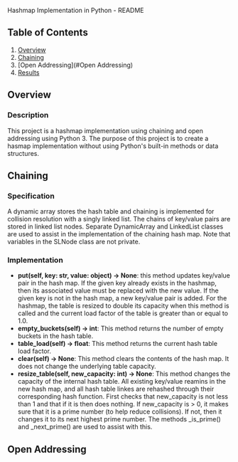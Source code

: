 Hashmap Implementation in Python - README

## Table of Contents
1. [Overview](#Overview)
1. [Chaining](#Chaining)
1. [Open Addressing](#Open Addressing)
1. [Results](#Results)

## Overview
### Description
This project is a hashmap implementation using chaining and open addressing using Python 3.
The purpose of this project is to create a hasmap implementation without using Python's built-in
methods or data structures. 

## Chaining

### Specification
A dynamic array stores the hash table and chaining is implemented for collision resolution with a singly
linked list. The chains of key/value pairs are stored in linked list nodes. Separate DynamicArray and
LinkedList classes are used to assist in the implementation of the chaining hash map. Note that
variables in the SLNode class are not private.
### Implementation
- **put(self, key: str, value: object) -> None**: this method updates key/value pair in the hash map. 
If the given key already exists in the hashmap, then its associated value must be replaced with the
new value. If the given key is not in the hash map, a new key/value pair is added. For the hashmap,
the table is resized to double its capacity when this method is called and the current load factor
of the table is greater than or equal to 1.0.
- **empty_buckets(self) -> int**: This method returns the number of empty buckets in the hash table.
- **table_load(self) -> float**: This method returns the current hash table load factor.
- **clear(self) -> None**: This method clears the contents of the hash map. It does not change the
underlying table capacity.
- **resize_table(self, new_capacity: int) -> None**: This method changes the capacity of the internal
hash table. All existing key/value reamins in the new hash map, and all hash table linkes are rehashed
through their corresponding hash function. First checks that new_capacity is not less than 1 and that
if it is then does nothing. If new_capacity is > 0, it makes sure that it is a prime number (to help
reduce collisions). If not, then it changes it to its next highest prime number. The methods _is_prime()
and _next_prime() are used to assist with this.

## Open Addressing


